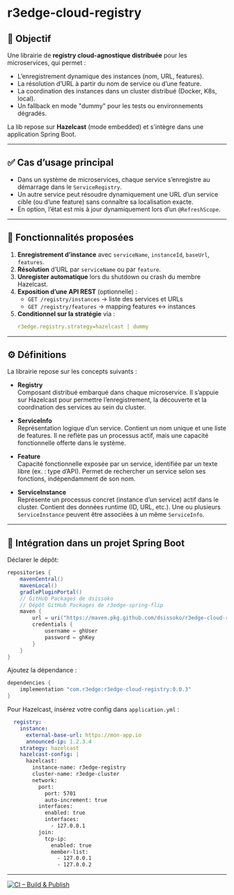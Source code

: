 # r3edge-cloud-registry

## 🎯 Objectif

Une librairie de **registry cloud-agnostique distribuée** pour les microservices, qui permet :
- L’enregistrement dynamique des instances (nom, URL, features).
- La résolution d’URL à partir du nom de service ou d’une feature.
- La coordination des instances dans un cluster distribué (Docker, K8s, local).
- Un fallback en mode "dummy" pour les tests ou environnements dégradés.

La lib repose sur **Hazelcast** (mode embedded) et s’intègre dans une application Spring Boot.

---

## ✅ Cas d’usage principal

- Dans un système de microservices, chaque service s’enregistre au démarrage dans le `ServiceRegistry`.
- Un autre service peut résoudre dynamiquement une URL d’un service cible (ou d’une feature) sans connaître sa localisation exacte.
- En option, l’état est mis à jour dynamiquement lors d’un `@RefreshScope`.

---

## 🧩 Fonctionnalités proposées

1. **Enregistrement d’instance** avec `serviceName`, `instanceId`, `baseUrl`, `features`.
2. **Résolution** d’URL par `serviceName` ou par `feature`.
3. **Unregister automatique** lors du shutdown ou crash du membre Hazelcast.
4. **Exposition d’une API REST** (optionnelle) :
   - `GET /registry/instances` → liste des services et URLs
   - `GET /registry/features` → mapping features ↔ instances
5. **Conditionnel sur la stratégie** via :
   ```yaml
   r3edge.registry.strategy=hazelcast | dummy
   ```

---

## ⚙️ Définitions

La librairie repose sur les concepts suivants :

- **Registry**  
  Composant distribué embarqué dans chaque microservice. Il s’appuie sur Hazelcast pour permettre l’enregistrement, la découverte et la coordination des services au sein du cluster.

- **ServiceInfo**  
  Représentation logique d’un service. Contient un nom unique et une liste de features. Il ne reflète pas un processus actif, mais une capacité fonctionnelle offerte dans le système.

- **Feature**  
  Capacité fonctionnelle exposée par un service, identifiée par un texte libre (ex. : type d’API). Permet de rechercher un service selon ses fonctions, indépendamment de son nom.

- **ServiceInstance**  
  Représente un processus concret (instance d’un service) actif dans le cluster. Contient des données runtime (ID, URL, etc.). Une ou plusieurs `ServiceInstance` peuvent être associées à un même `ServiceInfo`.

---

## 🔧 Intégration dans un projet Spring Boot

Déclarer le dépôt:

```groovy
repositories {
    mavenCentral()
    mavenLocal()
    gradlePluginPortal()
    // GitHub Packages de dsissoko
    // Dépôt GitHub Packages de r3edge-spring-flip
    maven {
        url = uri("https://maven.pkg.github.com/dsissoko/r3edge-cloud-registry")
        credentials {
            username = ghUser
            password = ghKey
        }
    }
}
```

Ajoutez la dépendance :

```groovy
dependencies {
    implementation "com.r3edge:r3edge-cloud-registry:0.0.3"
}
```

Pour Hazelcast, insérez votre config dans `application.yml` :


```yaml
  registry:
    instance:
      external-base-url: https://mon-app.io
      announced-ip: 1.2.3.4    
    strategy: hazelcast
    hazelcast-config: |
      hazelcast:
        instance-name: r3edge-registry
        cluster-name: r3edge-cluster
        network:
          port:
            port: 5701
            auto-increment: true
          interfaces:
            enabled: true
            interfaces:
              - 127.0.0.1
          join:
            tcp-ip:
              enabled: true
              member-list:
                - 127.0.0.1
                - 127.0.0.2
```

---

[![CI – Build & Publish](https://github.com/dsissoko/r3edge-cloud-registry/actions/workflows/cicd_code.yml/badge.svg)](https://github.com/dsissoko/r3edge-cloud-registry/actions/workflows/cicd_code.yml)
